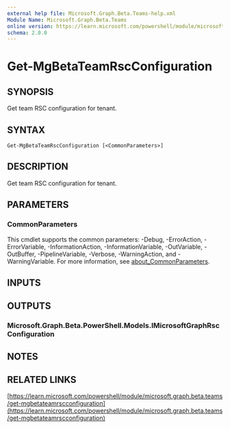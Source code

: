 ```yaml
---
external help file: Microsoft.Graph.Beta.Teams-help.xml
Module Name: Microsoft.Graph.Beta.Teams
online version: https://learn.microsoft.com/powershell/module/microsoft.graph.beta.teams/get-mgbetateamrscconfiguration
schema: 2.0.0
---
```


# Get-MgBetaTeamRscConfiguration

## SYNOPSIS
Get team RSC configuration for tenant.

## SYNTAX

```
Get-MgBetaTeamRscConfiguration [<CommonParameters>]
```

## DESCRIPTION
Get team RSC configuration for tenant.

## PARAMETERS

### CommonParameters
This cmdlet supports the common parameters: -Debug, -ErrorAction, -ErrorVariable, -InformationAction, -InformationVariable, -OutVariable, -OutBuffer, -PipelineVariable, -Verbose, -WarningAction, and -WarningVariable. For more information, see [about_CommonParameters](http://go.microsoft.com/fwlink/?LinkID=113216).

## INPUTS

## OUTPUTS

### Microsoft.Graph.Beta.PowerShell.Models.IMicrosoftGraphRscConfiguration
## NOTES

## RELATED LINKS

[https://learn.microsoft.com/powershell/module/microsoft.graph.beta.teams/get-mgbetateamrscconfiguration](https://learn.microsoft.com/powershell/module/microsoft.graph.beta.teams/get-mgbetateamrscconfiguration)



